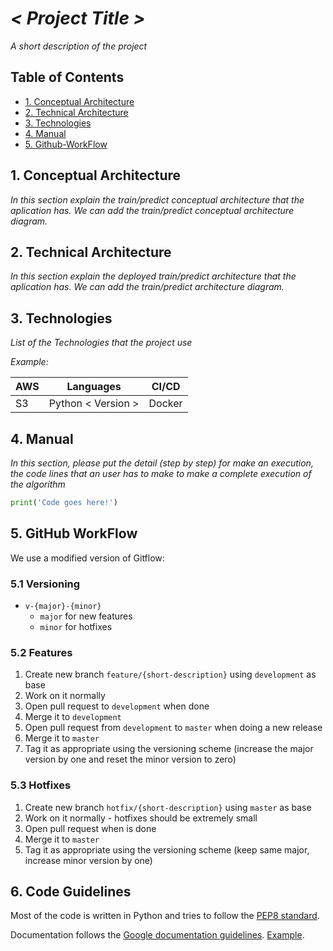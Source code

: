 # *< Project Title >*

*A short description of the project*

## Table of Contents

* [1. Conceptual Architecture](1-Technical-Architecture)
* [2. Technical Architecture](1-Technical-Architecture)
* [3. Technologies](3-Technologies)
* [4. Manual](4-Manual)
* [5. Github-WorkFlow]()

## 1. Conceptual Architecture
*In this section explain the train/predict conceptual architecture that the aplication has.*
*We can add the train/predict conceptual architecture diagram.*

## 2. Technical Architecture
*In this section explain the deployed train/predict architecture that the aplication has.*
*We can add the train/predict architecture diagram.*

## 3. Technologies

*List of the Technologies that the project use*

*Example:*

|AWS|Languages|CI/CD|
|---|---------|-----|
|S3|Python < Version >|Docker|

## 4. Manual

*In this section, please put the detail (step by step) for make an execution, the code lines that an user has to make to make a complete execution of the algorithm*

```Python
print('Code goes here!')
```

## 5. GitHub WorkFlow

We use a modified version of Gitflow:

### 5.1 Versioning

- `v-{major}-{minor}`
  - `major` for new features
  - `minor` for hotfixes

### 5.2 Features

1. Create new branch `feature/{short-description}` using `development` as base
2. Work on it normally
3. Open pull request to `development` when done
4. Merge it to `development`
5. Open pull request from `development` to `master` when doing a new release
6. Merge it to `master`
7. Tag it as appropriate using the versioning scheme (increase the major version by one
and reset the minor version to zero)

### 5.3 Hotfixes

1. Create new branch `hotfix/{short-description}` using `master` as base
2. Work on it normally - hotfixes should be extremely small
3. Open pull request when is done
4. Merge it to `master`
5. Tag it as appropriate using the versioning scheme (keep same major, increase
minor version by one)

## 6. Code Guidelines

Most of the code is written in Python and tries to follow the [PEP8 standard](https://www.python.org/dev/peps/pep-0008/).

Documentation follows the [Google documentation guidelines](http://google.github.io/styleguide/pyguide.html?showone=Comments#Comments). [Example](http://sphinxcontrib-napoleon.readthedocs.io/en/latest/example_google.html).
